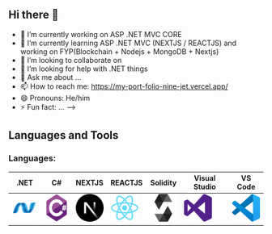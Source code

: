 ## Hi there 👋

- 🔭 I’m currently working on  ASP .NET MVC CORE
- 🌱 I’m currently learning ASP .NET MVC (NEXTJS / REACTJS) and working on FYP(Blockchain + Nodejs + MongoDB + Nextjs)
- 👯 I’m looking to collaborate on 
- 🤔 I’m looking for help with .NET things
- 💬 Ask me about ...
- 📫 How to reach me: https://my-port-folio-nine-jet.vercel.app/
- 😄 Pronouns: He/him
- ⚡ Fun fact: ...
-->

## Languages and Tools 
<div>

### Languages:
| .NET | C# | NEXTJS | REACTJS | Solidity | Visual Studio | VS Code |
|----------|----------|----------|-----|-----|-----|-----|
|<img src="https://github.com/devicons/devicon/blob/master/icons/dot-net/dot-net-original.svg" title=".NET" alt=".NET" width="55" height="55"/>|<img src="https://github.com/devicons/devicon/blob/master/icons/csharp/csharp-original.svg" title="C#" alt="C#" width="55" height="55"/>|<img src="https://github.com/devicons/devicon/blob/master/icons/nextjs/nextjs-original.svg" title="Next.js" alt="Next.js" width="55" height="55"/>	| <img src="https://github.com/devicons/devicon/blob/master/icons/react/react-original.svg" title="ReactJS" alt="ReactJS" width="55" height="55"/>	| <img src="https://github.com/devicons/devicon/blob/master/icons/solidity/solidity-original.svg" title="Solidity" alt="Solidity" width="55" height="55"/>|<img src="https://github.com/devicons/devicon/blob/master/icons/visualstudio/visualstudio-plain.svg" title="Visual Studio" alt="Visual Studio" width="55" height="55"/> |	<img src="https://github.com/devicons/devicon/blob/master/icons/vscode/vscode-original.svg" title="Visual Studio Code" alt="Visual Studio Code" width="55" height="55"/>|

